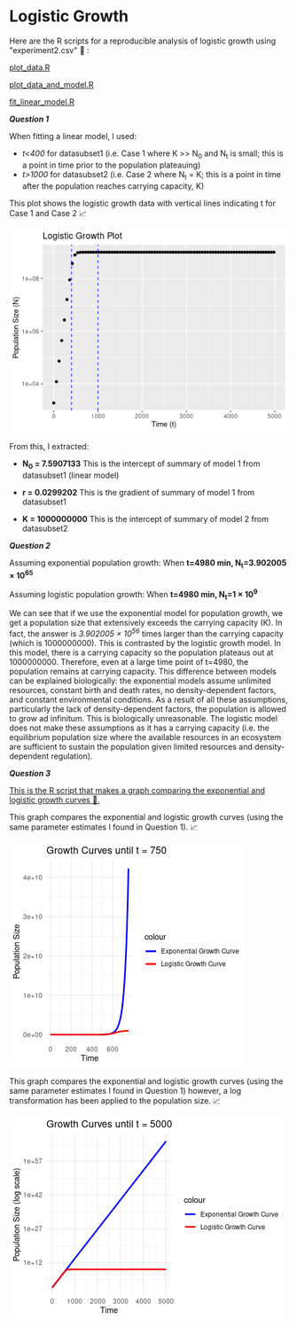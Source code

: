 # Logistic Growth

Here are the R scripts for a reproducible analysis of logistic growth using "experiment2.csv" 🔗 : 

[plot_data.R](https://github.com/1064807/logistic_growth/blob/9ca903137460af80a789528302aa59906d9a7f11/plot_data.R)

[plot_data_and_model.R](https://github.com/1064807/logistic_growth/blob/9ca903137460af80a789528302aa59906d9a7f11/plot_data_and_model.R)

[fit_linear_model.R](https://github.com/1064807/logistic_growth/blob/9ca903137460af80a789528302aa59906d9a7f11/fit_linear_model.R)

__*Question 1*__

When fitting a linear model, I used:

- *t<400* for datasubset1 (i.e. Case 1 where K >> N<sub>0</sub> and N<sub>t</sub> is small; this is a point in time prior to the population plateauing)
- *t>1000* for datasubset2 (i.e. Case 2 where N<sub>t</sub> = K; this is a point in time after the population reaches carrying capacity, K)

This plot shows the logistic growth data with vertical lines indicating t for Case 1 and Case 2 📈

![Plot showing Logistic Growth Data with Vertical Lines Indicating t for Case 1 and Case 2 📈](https://github.com/1064807/logistic_growth/blob/3c9d9080ba1b3d1ca28986521846f5e2080dca87/plot.png)

From this, I extracted:
- __N<sub>0</sub> = 7.5907133__ This is the intercept of summary of model 1 from datasubset1 (linear model)
  
- __r = 0.0299202__ This is the gradient of summary of model 1 from datasubset1 
  
- __K = 1000000000__ This is the intercept of summary of model 2 from datasubset2

__*Question 2*__

Assuming exponential population growth:
When __t=4980 min, N<sub>t</sub>=3.902005 &times; 10<sup>65</sup>__

Assuming logistic population growth:
When __t=4980 min, N<sub>t</sub>=1 &times; 10<sup>9</sup>__

We can see that if we use the exponential model for population growth, we get a population size that extensively exceeds the carrying capacity (K). In fact, the answer is _3.902005 &times; 10<sup>56</sup>_ times larger than the carrying capacity (which is 1000000000). This is contrasted by the logistic growth model. In this model, there is a carrying capacity so the population plateaus out at 1000000000. Therefore, even at a large time point of t=4980, the population remains at carrying capacity. This difference between models can be explained biologically: the exponential models assume unlimited resources, constant birth and death rates, no density-dependent factors, and constant environmental conditions. As a result of all these assumptions, particularly the lack of density-dependent factors, the population is allowed to grow ad infinitum. This is biologically unreasonable. The logistic model does not make these assumptions as it has a carrying capacity (i.e. the equilibrium population size where the available resources in an ecosystem are sufficient to sustain the population given limited resources and density-dependent regulation).

__*Question 3*__

[This is the R script that makes a graph comparing the exponential and logistic growth curves 🔗.](https://github.com/1064807/logistic_growth/blob/628888e193ad4f3f5d7513a1eea644086640b31b/growth_curve_comparison.R)

This graph compares the exponential and logistic growth curves (using the same
parameter estimates I found in Question 1). 📈

![Graph Compares The Exponential and Logistic Growth Curves 📈](https://github.com/1064807/logistic_growth/blob/3c9d9080ba1b3d1ca28986521846f5e2080dca87/Growth_Curve.png)

This graph compares the exponential and logistic growth curves (using the same
parameter estimates I found in Question 1) however, a log transformation has been applied to the population size. 📈

![Graph Compares The Exponential and Logistic Growth Curves with a Log Transformation on Population Size📈](https://github.com/1064807/logistic_growth/blob/3c9d9080ba1b3d1ca28986521846f5e2080dca87/Growth_Curve_Log.png)
